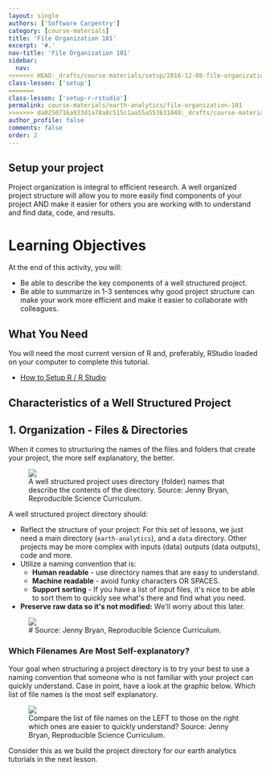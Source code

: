 ```yaml
---
layout: single
authors: ['Software Carpentry']
category: [course-materials]
title: 'File Organization 101'
excerpt: '#.'
nav-title: 'File Organization 101'
sidebar:
  nav:
<<<<<<< HEAD:_drafts/course-materials/setup/2016-12-08-file-organization-101.md
class-lesson: ['setup']
=======
class-lesson: ['setup-r-rstudio']
permalink: course-materials/earth-analytics/file-organization-101
>>>>>>> da0250716a933d1a78a8c515c1aa55a553631048:_drafts/course-materials/setup-r-rstudio/2016-12-08-setup-02-file-organization-101.md
author_profile: false
comments: false
order: 2
---
```



## Setup your project

Project organization is integral to efficient research. A well organized project
structure will allow you to more easily find components of your project AND
make it easier for others you are working with to understand and find data, code,
and results.

<div class='notice--success' markdown="1">

# Learning Objectives
At the end of this activity, you will:

* Be able to describe the key components of a well structured project.
* Be able to summarize in 1-3 sentences why good project structure can make your work more efficient and make it easier to collaborate with colleagues.


## What You Need

You will need the most current version of R and, preferably, RStudio loaded on
your computer to complete this tutorial.

* [How to Setup R / R Studio](/course-materials/setup-r-rstudio)

</div>

## Characteristics of a Well Structured Project


## 1. Organization - Files & Directories

When it comes to structuring the names of the files and folders that create your
project, the more self explanatory, the better.

<figure class="half">
	<a href="{{ site.url }}/images/slide-shows/intro-rr/basmati-rice.png">
	<img src="{{ site.url }}/images/slide-shows/intro-rr/basmati-rice.png"></a>
	<figcaption> A well structured project uses directory (folder) names that describe
  the contents of the directory. Source: Jenny Bryan, Reproducible Science Curriculum.
	</figcaption>
</figure>


A well structured project directory should:

* Reflect the structure of your project: For this set of lessons, we just need a main directory (`earth-analytics`), and a `data` directory. Other projects may be more complex with inputs (data) outputs (data outputs), code and more.
* Utilize a naming convention that is:
   * **Human readable** - use directory names that are easy to understand.
   * **Machine readable** - avoid funky characters OR SPACES.
   * **Support sorting**  - If you have a list of input files, it's nice to be able to sort them to quickly see what's there and find what you need.
* **Preserve raw data so it's not modified:** We'll worry about this later.

<figure>
	<a href="{{ site.baseurl }}/images/slide-shows/intro-rr/file-organization.png">
	<img src="{{ site.baseurl }}/images/slide-shows/intro-rr/file-organization.png"></a>
	<figcaption> # Source: Jenny Bryan, Reproducible Science Curriculum.
	</figcaption>
</figure>

### Which Filenames Are Most Self-explanatory?

Your goal when structuring a project directory is to try your best to use a naming
convention that someone who is not familiar with your project can quickly understand.
Case in point, have a look at the graphic below. Which list of file names is
the most self explanatory.

<figure>
	<a href="{{ site.url }}/images/slide-shows/intro-rr/human-readable-jenny.png">
	<img src="{{ site.url }}/images/slide-shows/intro-rr/human-readable-jenny.png"></a>
	<figcaption> Compare the list of file names on the LEFT to those on the right
  which ones are easier to quickly understand? Source: Jenny Bryan, Reproducible Science Curriculum.
	</figcaption>
</figure>


Consider this as we build the project directory for our earth analytics tutorials
in the next lesson.
